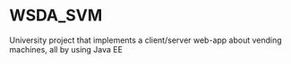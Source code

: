# WSDA_SVM
University project that implements a client/server web-app about vending machines, all by using Java EE
